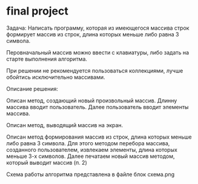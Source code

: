 # final project
Задача: Написать программу, которая из имеющегося массива строк формирует массив из строк, длина которых меньше либо равна 3 символа.

Перовначальный массив можно ввести с клавиатуры, либо задать на старте выполнения алгоритма.

При решении не рекомендуется пользоваться коллекциями, лучше обойтись исключительно массивами.

Описание решения:

Описан метод, создающий новый произвольный массив. Длинну массива вводит пользователь. Далее пользователь вводит элементы массива.

Описан метод, выводящий массив на экран.

Описан метод формирования массив из строк, длина которых меньше либо равна 3 символа. Для этого методом перебора массива, созданного пользователем, извлекаем элементы, длина которых меньше 3-х символов. Далее печатаем новый массив методом, который выводит массив (п. 2)

Схема работы алгоритма представлена в файле блок схема.png

